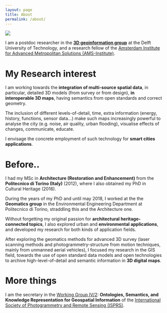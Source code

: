 ```yaml
---
layout: page
title: About
permalink: /about/
---
```

<div class="row">
  <div class="col-sm-12 col-xs-12"><img class="img-responsive" src="{{ "/img/sea.jpg" }}" style="max-height: 200px"></div>
</div>

I am a postdoc researcher in the **[3D geoinformation group](https://3d.bk.tudelft.nl/)** at the Delft University of Technology, and a research fellow of the [Amsterdam Institute for Advanced Metropolitan Solutions (AMS-Institute)](https://www.ams-institute.org/member/francesca-noardo/).



# My Research interest

I am working towards the **integration of multi-source spatial data**, in particular, detailed 3D models (from survey or from design), **in interoperable 3D maps**, having semantics from open standards and correct geometry.

The inclusion of different levels-of-detail, time, extra information (energy, history, functions, sensor data…) make such maps increasingly powerful to analyse the city (e.g. noise, air quality, urban flooding), visualise effects of changes, communicate, educate.

I envisage the concrete employment of such technology for **smart cities applications**.

# Before..

I had my MSc in **Architecture (Restoration and Enhancement)** from the **Politecnico di Torino (Italy)** (2012), where I also obtained my PhD in Cultural Heritage (2016).

During the years of my PhD and until may 2018, I worked at the the **Geomatics group** in the Environmental Engineering Department at Politecnico di Torino, straddling this and the Architecture one.

Without forgetting my original passion for **architectural heritage-connected topics**, I also explored urban and **environmental applications**, and developed my research for both kinds of application fields.

After exploring the geomatics methods for advanced 3D survey (laser scanning methods and photogrammetry-structure from motion techniques, mainly from unmanned aerial vehicles), I focused my research in the GIS field, towards the use of open standard data models and open technologies to archive high-level-of-detail and semantic information in **3D digital maps**.



# More things

I am the secretary in the [Working Group IV/2](http://www2.isprs.org/commissions/comm4/wg2.html): **Ontologies, Semantics, and Knowledge Representation for Geospatial Information** of the [International Society of Photogrammetry and Remote Sensing (ISPRS)](https://www.isprs.org/).


